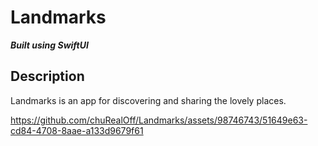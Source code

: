 # Landmarks 
***Built using SwiftUI***
## Description
Landmarks is an app for discovering and sharing the lovely places. 

https://github.com/chuRealOff/Landmarks/assets/98746743/51649e63-cd84-4708-8aae-a133d9679f61


